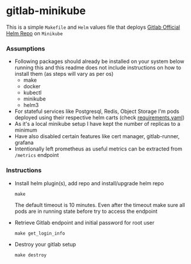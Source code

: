 # gitlab-minikube

This is a simple `Makefile` and `Helm` values file that deploys [Gitlab Official Helm Repo](https://gitlab.com/gitlab-org/charts/gitlab) on `Minikube`

### Assumptions
- Following packages should already be installed on your system below running this and this readme does not include instructions on how to install them (as steps will vary as per os)
  - make
  - docker
  - kubectl
  - minikube
  - helm3
- For stateful services like Postgresql, Redis, Object Storage I'm pods deployed using their respective helm carts (check [requirements.yaml](https://gitlab.com/gitlab-org/charts/gitlab/-/blob/master/requirements.yaml))
- As it's a local minikube setup I have kept the number of replicas to a minimum
- Have also disabled certain features like cert manager, gitlab-runner, grafana
- Intentionally left prometheus as useful metrics can be extracted from `/metrics` endpoint

### Instructions
- Install helm plugin(s), add repo and install/upgrade helm repo
  ```
  make
  ```
  The default timeout is 10 minutes. Even after the timeout make sure all pods are in running state before try to access the endpoint
  
- Retrieve Gitlab endpoint and initial password for root user
  ```
  make get_login_info
  ```
- Destroy your gitlab setup
  ```
  make destroy
  ```
